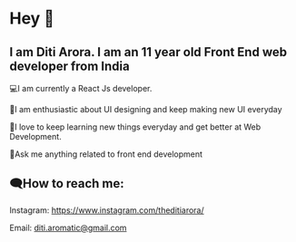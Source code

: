  # Hey 👋
 
## I am Diti Arora. I am an 11 year old Front End web developer from India



💻I am currently a React Js developer.

🎨I am enthusiastic about UI designing and keep making new UI everyday

🌱I love to keep learning new things everyday and get better at Web Development.

💭Ask me anything related to front end development


## 🗨How to reach me:

Instagram: https://www.instagram.com/theditiarora/

Email: diti.aromatic@gmail.com




